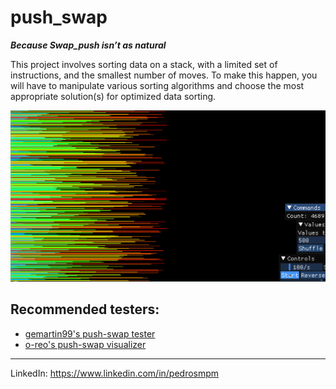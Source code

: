 # push_swap

***Because Swap_push isn’t as natural***

This project involves sorting data on a stack, with a limited set of instructions, and the smallest number of moves. To make this happen, you will have to manipulate various sorting algorithms and choose the most appropriate solution(s) for optimized data sorting.

<img src="./extra/push_swap.gif"/>


## Recommended testers:

- [gemartin99's push-swap tester](https://github.com/gemartin99/Push-Swap-Tester#-a-test-for-each-case-between-1-and-500)
- [o-reo's push-swap visualizer](https://github.com/o-reo/push_swap_visualizer)


--------
LinkedIn: https://www.linkedin.com/in/pedrosmpm
